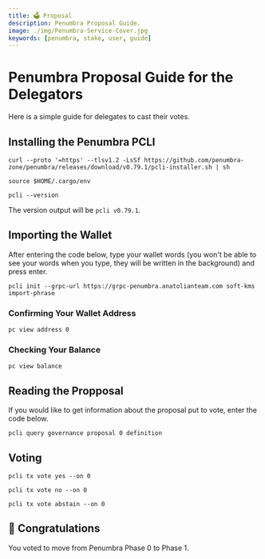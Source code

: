 ```yaml
---
title: 🗳️ Proposal
description: Penumbra Proposal Guide.
image: ./img/Penumbra-Service-Cover.jpg
keywords: [penumbra, stake, user, guide]
---
```


# Penumbra Proposal Guide for the Delegators

Here is a simple guide for delegates to cast their votes.

## Installing the Penumbra PCLI 

```shell
curl --proto '=https' --tlsv1.2 -LsSf https://github.com/penumbra-zone/penumbra/releases/download/v0.79.1/pcli-installer.sh | sh
```
```shell
source $HOME/.cargo/env
```
```shell
pcli --version
```
The version output will be `pcli v0.79.1`.

## Importing the Wallet
After entering the code below, type your wallet words (you won't be able to see your words when you type, they will be written in the background) and press enter.

```shell
pcli init --grpc-url https://grpc-penumbra.anatolianteam.com soft-kms import-phrase 
```

### Confirming Your Wallet Address
```shell
pc view address 0
```

### Checking Your Balance
```shell
pc view balance
```

## Reading the Propposal
If you would like to get information about the proposal put to vote, enter the code below.
```shell
pcli query governance proposal 0 definition
```

## Voting
```shell
pcli tx vote yes --on 0
```
```shell
pcli tx vote no --on 0
```
```shell
pcli tx vote abstain --on 0
```

## 🎉 Congratulations

You voted to move from Penumbra Phase 0 to Phase 1.